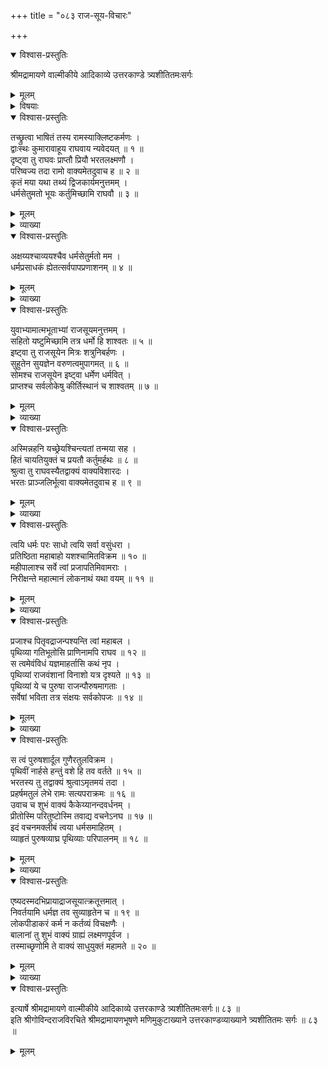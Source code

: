 +++
title = "०८३ राज-सूय-विचारः"

+++

<details open><summary>विश्वास-प्रस्तुतिः</summary>

श्रीमद्रामायणे वाल्मीकीये आदिकाव्ये उत्तरकाण्डे त्र्यशीतितमःसर्गः
</details>

<details><summary>मूलम्</summary>

श्रीमद्रामायणे वाल्मीकीये आदिकाव्ये उत्तरकाण्डे त्र्यशीतितमःसर्गः
</details>

<details><summary>विषयाः</summary>

रामेण भरत-लक्ष्मणौ प्रति  
राज-सूय--चिकीर्षा-निवेदनम् ॥ १ ॥  
भरतेन तं प्रति  
तस्य सर्व-राज--पराजय-पूर्वकत्वोक्त्या  
पृथ्वी-विनाश-हेतुत्व-कथनेन  
तत्-करणस्यानौचित्य-कथनम् ॥ २ ॥  
रामेण तंप्रति तद्-वचन-प्रशंसन-पूर्वकं राज-सूय--निवर्तनोक्तिः ॥ ३ ॥
</details>

<details open><summary>विश्वास-प्रस्तुतिः</summary>

तच्छ्रुत्वा भाषितं तस्य रामस्याक्लिष्टकर्मणः ।  
द्वाःस्थः कुमारावाहूय राघवाय न्यवेदयत् ॥ १ ॥  
दृष्ट्वा तु राघवः प्राप्तौ प्रियौ भरतलक्ष्मणौ ।  
परिष्वज्य तदा रामो वाक्यमेतदुवाच ह ॥ २ ॥  
कृतं मया यथा तथ्यं द्विजकार्यमनुत्तमम् ।  
धर्मसेतुमतो भूयः कर्तुमिच्छामि राघवौ ॥ ३ ॥
</details>

<details><summary>मूलम्</summary>

तच्छ्रुत्वा भाषितं तस्य रामस्याक्लिष्टकर्मणः ।  
द्वाःस्थः कुमारावाहूय राघवाय न्यवेदयत् ॥ १ ॥  
दृष्ट्वा तु राघवः प्राप्तौ प्रियौ भरतलक्ष्मणौ ।  
परिष्वज्य तदा रामो वाक्यमेतदुवाच ह ॥ २ ॥  
कृतं मया यथा तथ्यं द्विजकार्यमनुत्तमम् ।  
धर्मसेतुमतो भूयः कर्तुमिच्छामि राघवौ ॥ ३ ॥
</details>

<details><summary>व्याख्या</summary>

कृतमिति ॥ द्विजकार्यं यथा प्रतिज्ञातं तत्तथा तथ्यं कृतं । बालो जीवित इत्यर्थः । धर्मसेतुं राजधर्ममर्यादाभूतं राजसूयमित्यर्थः ॥ ३ ॥
</details>

<details open><summary>विश्वास-प्रस्तुतिः</summary>

अक्षय्यश्चाव्ययश्चैव धर्मसेतुर्मतो मम ।  
धर्मप्रसाधकं ह्येतत्सर्वपापप्रणाशनम् ॥ ४ ॥
</details>

<details><summary>मूलम्</summary>

अक्षय्यश्चाव्ययश्चैव धर्मसेतुर्मतो मम ।  
धर्मप्रसाधकं ह्येतत्सर्वपापप्रणाशनम् ॥ ४ ॥
</details>

<details><summary>व्याख्या</summary>

धर्मप्रसाधकं धर्मवर्धकमित्यर्थः । धर्मप्रवचनमिति च पाठः ॥ ४ ॥
</details>

<details open><summary>विश्वास-प्रस्तुतिः</summary>

युवाभ्यामात्मभूताभ्यां राजसूयमनुत्तमम् ।  
सहितो यष्टुमिच्छामि तत्र धर्मो हि शाश्वतः ॥ ५ ॥  
इष्ट्वा तु राजसूयेन मित्रः शत्रुनिबर्हणः ।  
सुहुतेन सुयज्ञेन वरुणत्वमुपागमत् ॥ ६ ॥  
सोमश्च राजसूयेन इष्ट्वा धर्मेण धर्मवित् ।  
प्राप्तश्च सर्वलोकेषु कीर्तिस्थानं च शाश्वतम् ॥ ७ ॥
</details>

<details><summary>मूलम्</summary>

युवाभ्यामात्मभूताभ्यां राजसूयमनुत्तमम् ।  
सहितो यष्टुमिच्छामि तत्र धर्मो हि शाश्वतः ॥ ५ ॥  
इष्ट्वा तु राजसूयेन मित्रः शत्रुनिबर्हणः ।  
सुहुतेन सुयज्ञेन वरुणत्वमुपागमत् ॥ ६ ॥  
सोमश्च राजसूयेन इष्ट्वा धर्मेण धर्मवित् ।  
प्राप्तश्च सर्वलोकेषु कीर्तिस्थानं च शाश्वतम् ॥ ७ ॥
</details>

<details><summary>व्याख्या</summary>

तत्र धर्मो हि शाश्वत इति । तत्र राजसूये । क्षत्रियस्यासाधारणः अक्षयकीर्तिहेतुर्धर्म इत्यर्थः ॥ ५-७ ॥
</details>

<details open><summary>विश्वास-प्रस्तुतिः</summary>

अस्मिन्नहनि यच्छ्रेयश्चिन्त्यतां तन्मया सह ।  
हितं चायतियुक्तं च प्रयतौ कर्तुमर्हथः ॥ ८ ॥  
श्रुत्वा तु राघवस्यैतद्वाक्यं वाक्यविशारदः ।  
भरतः प्राञ्जलिर्भूत्वा वाक्यमेतदुवाच ह ॥ ९ ॥
</details>

<details><summary>मूलम्</summary>

अस्मिन्नहनि यच्छ्रेयश्चिन्त्यतां तन्मया सह ।  
हितं चायतियुक्तं च प्रयतौ कर्तुमर्हथः ॥ ८ ॥  
श्रुत्वा तु राघवस्यैतद्वाक्यं वाक्यविशारदः ।  
भरतः प्राञ्जलिर्भूत्वा वाक्यमेतदुवाच ह ॥ ९ ॥
</details>

<details><summary>व्याख्या</summary>

हितं । इह लोके सुखं आयतियुक्तं । उत्तरः काल आयतिः । उत्तरकाले च हितमित्यर्थः ॥ ८-९ ॥
</details>

<details open><summary>विश्वास-प्रस्तुतिः</summary>

त्वयि धर्मः परः साधो त्वयि सर्वा वसुंधरा ।  
प्रतिष्ठिता महाबाहो यशश्चामितविक्रम ॥ १० ॥  
महीपालाश्च सर्वे त्वां प्रजापतिमिवामराः ।  
निरीक्षन्ते महात्मानं लोकनाथं यथा वयम् ॥ ११ ॥
</details>

<details><summary>मूलम्</summary>

त्वयि धर्मः परः साधो त्वयि सर्वा वसुंधरा ।  
प्रतिष्ठिता महाबाहो यशश्चामितविक्रम ॥ १० ॥  
महीपालाश्च सर्वे त्वां प्रजापतिमिवामराः ।  
निरीक्षन्ते महात्मानं लोकनाथं यथा वयम् ॥ ११ ॥
</details>

<details><summary>व्याख्या</summary>

सर्वा वसुंधरा प्रतिष्ठितेति । सार्वभौमत्वादिति भावः ॥ १०-११ ॥
</details>

<details open><summary>विश्वास-प्रस्तुतिः</summary>

प्रजाश्च पितृवद्राजन्पश्यन्ति त्वां महाबल ।  
पृथिव्या गतिभूतोसि प्राणिनामपि राघव ॥ १२ ॥  
स त्वमेवंविधं यज्ञमाहर्तासि कथं नृप ।  
पृथिव्यां राजवंशानां विनाशो यत्र दृश्यते ॥ १३ ॥  
पृथिव्यां ये च पुरुषा राजन्पौरुषमागताः ।  
सर्वेषां भविता तत्र संक्षयः सर्वकोपजः ॥ १४ ॥
</details>

<details><summary>मूलम्</summary>

प्रजाश्च पितृवद्राजन्पश्यन्ति त्वां महाबल ।  
पृथिव्या गतिभूतोसि प्राणिनामपि राघव ॥ १२ ॥  
स त्वमेवंविधं यज्ञमाहर्तासि कथं नृप ।  
पृथिव्यां राजवंशानां विनाशो यत्र दृश्यते ॥ १३ ॥  
पृथिव्यां ये च पुरुषा राजन्पौरुषमागताः ।  
सर्वेषां भविता तत्र संक्षयः सर्वकोपजः ॥ १४ ॥
</details>

<details><summary>व्याख्या</summary>

पितृवत्पितरमिव ॥ १२-१४ ॥
</details>

<details open><summary>विश्वास-प्रस्तुतिः</summary>

स त्वं पुरुषशार्दूल गुणैरतुलविक्रम ।  
पृथिवीं नार्हसे हन्तुं वशे हि तव वर्तते ॥ १५ ॥  
भरतस्य तु तद्वाक्यं श्रुत्वाऽमृतमयं तदा ।  
प्रहर्षमतुलं लेभे रामः सत्यपराक्रमः ॥ १६ ॥  
उवाच च शुभं वाक्यं कैकेय्यानन्दवर्धनम् ।  
प्रीतोस्मि परितुष्टोस्मि तवाद्य वचनेऽनघ ॥ १७ ॥  
इदं वचनमक्लीबं त्वया धर्मसमाहितम् ।  
व्याहृतं पुरुषव्याघ्र पृथिव्याः परिपालनम् ॥ १८ ॥
</details>

<details><summary>मूलम्</summary>

स त्वं पुरुषशार्दूल गुणैरतुलविक्रम ।  
पृथिवीं नार्हसे हन्तुं वशे हि तव वर्तते ॥ १५ ॥  
भरतस्य तु तद्वाक्यं श्रुत्वाऽमृतमयं तदा ।  
प्रहर्षमतुलं लेभे रामः सत्यपराक्रमः ॥ १६ ॥  
उवाच च शुभं वाक्यं कैकेय्यानन्दवर्धनम् ।  
प्रीतोस्मि परितुष्टोस्मि तवाद्य वचनेऽनघ ॥ १७ ॥  
इदं वचनमक्लीबं त्वया धर्मसमाहितम् ।  
व्याहृतं पुरुषव्याघ्र पृथिव्याः परिपालनम् ॥ १८ ॥
</details>

<details><summary>व्याख्या</summary>

तव वशे वर्तते तव स्वाधीने वर्तत इत्यर्थः ॥ १५-१८ ॥
</details>

<details open><summary>विश्वास-प्रस्तुतिः</summary>

एष्यदस्मदभिप्रायाद्राजसूयात्क्रतूत्तमात् ।  
निवर्तयामि धर्मज्ञ तव सुव्याहृतेन च ॥ १९ ॥  
लोकपीडाकरं कर्म न कर्तव्यं विचक्षणैः ।  
बालानां तु शुभं वाक्यं ग्राह्यं लक्ष्मणपूर्वज ।  
तस्माच्छृणोमि ते वाक्यं साधुयुक्तं महामते ॥ २० ॥
</details>

<details><summary>मूलम्</summary>

एष्यदस्मदभिप्रायाद्राजसूयात्क्रतूत्तमात् ।  
निवर्तयामि धर्मज्ञ तव सुव्याहृतेन च ॥ १९ ॥  
लोकपीडाकरं कर्म न कर्तव्यं विचक्षणैः ।  
बालानां तु शुभं वाक्यं ग्राह्यं लक्ष्मणपूर्वज ।  
तस्माच्छृणोमि ते वाक्यं साधुयुक्तं महामते ॥ २० ॥
</details>

<details><summary>व्याख्या</summary>

एष्यदस्मदभिप्रायात् अस्मदभिप्रायमेष्यतः मामकचिकीर्षामागमिष्यत इत्यर्थः ॥ १९-२० ॥
</details>

<details open><summary>विश्वास-प्रस्तुतिः</summary>

इत्यार्षे श्रीमद्रामायणे वाल्मीकीये आदिकाव्ये उत्तरकाण्डे त्र्यशीतितमःसर्गः॥ ८३ ॥  
इति श्रीगोविन्दराजविरचिते श्रीमद्रामायणभूषणे मणिमुकुटाख्याने उत्तरकाण्डव्याख्याने त्र्यशीतितमः सर्गः ॥ ८३ ॥
</details>

<details><summary>मूलम्</summary>

इत्यार्षे श्रीमद्रामायणे वाल्मीकीये आदिकाव्ये उत्तरकाण्डे त्र्यशीतितमःसर्गः॥ ८३ ॥  
इति श्रीगोविन्दराजविरचिते श्रीमद्रामायणभूषणे मणिमुकुटाख्याने उत्तरकाण्डव्याख्याने त्र्यशीतितमः सर्गः ॥ ८३ ॥
</details>

